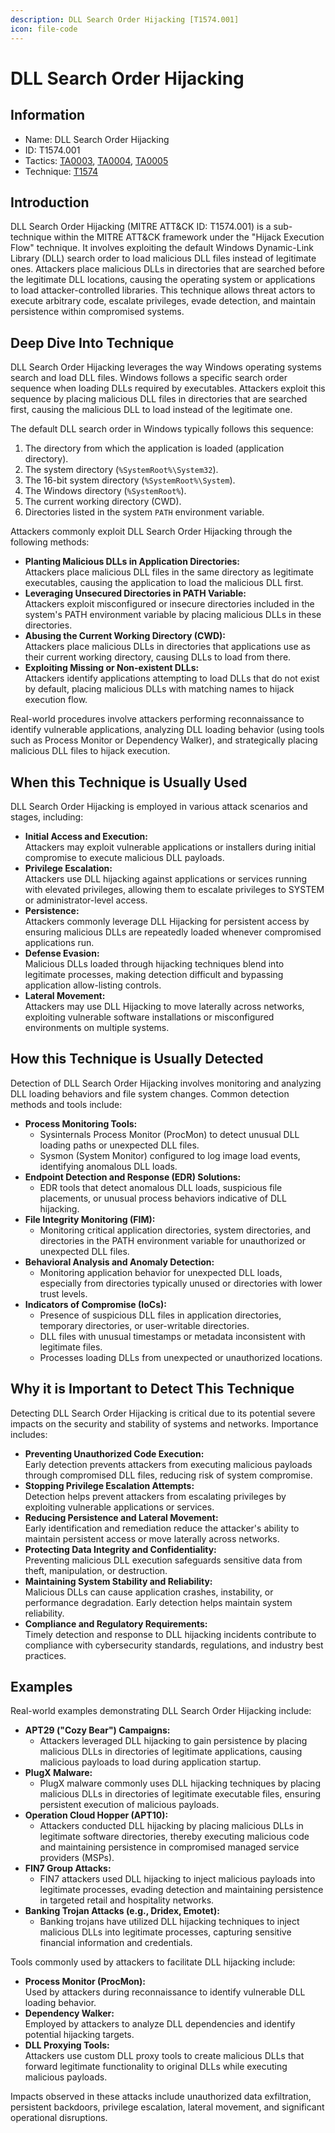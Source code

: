 ```yaml
---
description: DLL Search Order Hijacking [T1574.001]
icon: file-code
---
```


# DLL Search Order Hijacking

## Information

* Name: DLL Search Order Hijacking
* ID: T1574.001
* Tactics: [TA0003](../../ta0003/), [TA0004](../../ta0004/), [TA0005](../)
* Technique: [T1574](./)

## Introduction

DLL Search Order Hijacking (MITRE ATT\&CK ID: T1574.001) is a sub-technique within the MITRE ATT\&CK framework under the "Hijack Execution Flow" technique. It involves exploiting the default Windows Dynamic-Link Library (DLL) search order to load malicious DLL files instead of legitimate ones. Attackers place malicious DLLs in directories that are searched before the legitimate DLL locations, causing the operating system or applications to load attacker-controlled libraries. This technique allows threat actors to execute arbitrary code, escalate privileges, evade detection, and maintain persistence within compromised systems.

## Deep Dive Into Technique

DLL Search Order Hijacking leverages the way Windows operating systems search and load DLL files. Windows follows a specific search order sequence when loading DLLs required by executables. Attackers exploit this sequence by placing malicious DLL files in directories that are searched first, causing the malicious DLL to load instead of the legitimate one.

The default DLL search order in Windows typically follows this sequence:

1. The directory from which the application is loaded (application directory).
2. The system directory (`%SystemRoot%\System32`).
3. The 16-bit system directory (`%SystemRoot%\System`).
4. The Windows directory (`%SystemRoot%`).
5. The current working directory (CWD).
6. Directories listed in the system `PATH` environment variable.

Attackers commonly exploit DLL Search Order Hijacking through the following methods:

* **Planting Malicious DLLs in Application Directories:**\
  Attackers place malicious DLL files in the same directory as legitimate executables, causing the application to load the malicious DLL first.
* **Leveraging Unsecured Directories in PATH Variable:**\
  Attackers exploit misconfigured or insecure directories included in the system's PATH environment variable by placing malicious DLLs in these directories.
* **Abusing the Current Working Directory (CWD):**\
  Attackers place malicious DLLs in directories that applications use as their current working directory, causing DLLs to load from there.
* **Exploiting Missing or Non-existent DLLs:**\
  Attackers identify applications attempting to load DLLs that do not exist by default, placing malicious DLLs with matching names to hijack execution flow.

Real-world procedures involve attackers performing reconnaissance to identify vulnerable applications, analyzing DLL loading behavior (using tools such as Process Monitor or Dependency Walker), and strategically placing malicious DLL files to hijack execution.

## When this Technique is Usually Used

DLL Search Order Hijacking is employed in various attack scenarios and stages, including:

* **Initial Access and Execution:**\
  Attackers may exploit vulnerable applications or installers during initial compromise to execute malicious DLL payloads.
* **Privilege Escalation:**\
  Attackers use DLL hijacking against applications or services running with elevated privileges, allowing them to escalate privileges to SYSTEM or administrator-level access.
* **Persistence:**\
  Attackers commonly leverage DLL Hijacking for persistent access by ensuring malicious DLLs are repeatedly loaded whenever compromised applications run.
* **Defense Evasion:**\
  Malicious DLLs loaded through hijacking techniques blend into legitimate processes, making detection difficult and bypassing application allow-listing controls.
* **Lateral Movement:**\
  Attackers may use DLL Hijacking to move laterally across networks, exploiting vulnerable software installations or misconfigured environments on multiple systems.

## How this Technique is Usually Detected

Detection of DLL Search Order Hijacking involves monitoring and analyzing DLL loading behaviors and file system changes. Common detection methods and tools include:

* **Process Monitoring Tools:**
  * Sysinternals Process Monitor (ProcMon) to detect unusual DLL loading paths or unexpected DLL files.
  * Sysmon (System Monitor) configured to log image load events, identifying anomalous DLL loads.
* **Endpoint Detection and Response (EDR) Solutions:**
  * EDR tools that detect anomalous DLL loads, suspicious file placements, or unusual process behaviors indicative of DLL hijacking.
* **File Integrity Monitoring (FIM):**
  * Monitoring critical application directories, system directories, and directories in the PATH environment variable for unauthorized or unexpected DLL files.
* **Behavioral Analysis and Anomaly Detection:**
  * Monitoring application behavior for unexpected DLL loads, especially from directories typically unused or directories with lower trust levels.
* **Indicators of Compromise (IoCs):**
  * Presence of suspicious DLL files in application directories, temporary directories, or user-writable directories.
  * DLL files with unusual timestamps or metadata inconsistent with legitimate files.
  * Processes loading DLLs from unexpected or unauthorized locations.

## Why it is Important to Detect This Technique

Detecting DLL Search Order Hijacking is critical due to its potential severe impacts on the security and stability of systems and networks. Importance includes:

* **Preventing Unauthorized Code Execution:**\
  Early detection prevents attackers from executing malicious payloads through compromised DLL files, reducing risk of system compromise.
* **Stopping Privilege Escalation Attempts:**\
  Detection helps prevent attackers from escalating privileges by exploiting vulnerable applications or services.
* **Reducing Persistence and Lateral Movement:**\
  Early identification and remediation reduce the attacker's ability to maintain persistent access or move laterally across networks.
* **Protecting Data Integrity and Confidentiality:**\
  Preventing malicious DLL execution safeguards sensitive data from theft, manipulation, or destruction.
* **Maintaining System Stability and Reliability:**\
  Malicious DLLs can cause application crashes, instability, or performance degradation. Early detection helps maintain system reliability.
* **Compliance and Regulatory Requirements:**\
  Timely detection and response to DLL hijacking incidents contribute to compliance with cybersecurity standards, regulations, and industry best practices.

## Examples

Real-world examples demonstrating DLL Search Order Hijacking include:

* **APT29 ("Cozy Bear") Campaigns:**
  * Attackers leveraged DLL hijacking to gain persistence by placing malicious DLLs in directories of legitimate applications, causing malicious payloads to load during application startup.
* **PlugX Malware:**
  * PlugX malware commonly uses DLL hijacking techniques by placing malicious DLLs in directories of legitimate executable files, ensuring persistent execution of malicious payloads.
* **Operation Cloud Hopper (APT10):**
  * Attackers conducted DLL hijacking by placing malicious DLLs in legitimate software directories, thereby executing malicious code and maintaining persistence in compromised managed service providers (MSPs).
* **FIN7 Group Attacks:**
  * FIN7 attackers used DLL hijacking to inject malicious payloads into legitimate processes, evading detection and maintaining persistence in targeted retail and hospitality networks.
* **Banking Trojan Attacks (e.g., Dridex, Emotet):**
  * Banking trojans have utilized DLL hijacking techniques to inject malicious DLLs into legitimate processes, capturing sensitive financial information and credentials.

Tools commonly used by attackers to facilitate DLL hijacking include:

* **Process Monitor (ProcMon):**\
  Used by attackers during reconnaissance to identify vulnerable DLL loading behavior.
* **Dependency Walker:**\
  Employed by attackers to analyze DLL dependencies and identify potential hijacking targets.
* **DLL Proxying Tools:**\
  Attackers use custom DLL proxy tools to create malicious DLLs that forward legitimate functionality to original DLLs while executing malicious payloads.

Impacts observed in these attacks include unauthorized data exfiltration, persistent backdoors, privilege escalation, lateral movement, and significant operational disruptions.

